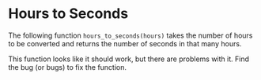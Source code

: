 # Hours to Seconds

The following function `hours_to_seconds(hours)` takes the number of hours to be converted and returns the number of 
seconds in that many hours. 

This function looks like it should work, but there are problems with it. Find the bug (or bugs) to fix the function.
